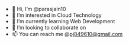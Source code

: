 - 👋 Hi, I’m @parasjain10
- 👀 I’m interested in Cloud Technology
- 🌱 I’m currently learning Web Development
- 💞️ I’m looking to collaborate on 
- 📫 You can reach me @pj849610@gmail.com

<!---
parasjain10/parasjain10 is a ✨ special ✨ repository because its `README.md` (this file) appears on your GitHub profile.
You can click the Preview link to take a look at your changes.
--->
